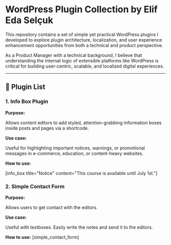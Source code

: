 # WordPress Plugin Collection by Elif Eda Selçuk

This repository contains a set of simple yet practical WordPress plugins I developed to explore plugin architecture, localization, and user experience enhancement opportunities from both a technical and product perspective.

As a Product Manager with a technical background, I believe that understanding the internal logic of extensible platforms like WordPress is critical for building user-centric, scalable, and localized digital experiences.

---

## 🔧 Plugin List

### 1.  Info Box Plugin 

**Purpose:**  

Allows content editors to add styled, attention-grabbing information boxes inside posts and pages via a shortcode.
 
**Use case:**  

Useful for highlighting important notices, warnings, or promotional messages in e-commerce, education, or content-heavy websites.

**How to use:**  

[info_box title="Notice" content="This course is available until July 1st."]

### 2.  Simple Contact Form

**Purpose:** 

Allows users to get contact with the editors.

**Use case:**  

Useful with textboxes. Easily write the notes and send it to the editors.

**How to use:**
[simple_contact_form]




